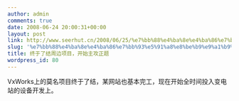 ```yaml
---
author: admin
comments: true
date: 2008-06-24 20:00:31+00:00
layout: post
link: http://www.seerhut.cn/2008/06/25/%e7%bb%88%e4%ba%8e%e4%ba%86%e7%bb%93%e5%91%a8%e8%be%b9%e9%a1%b9%e7%9b%ae%ef%bc%8c%e5%bc%80%e5%a7%8b%e4%b8%bb%e6%94%bb%e6%ad%a3%e9%a2%98/
slug: '%e7%bb%88%e4%ba%8e%e4%ba%86%e7%bb%93%e5%91%a8%e8%be%b9%e9%a1%b9%e7%9b%ae%ef%bc%8c%e5%bc%80%e5%a7%8b%e4%b8%bb%e6%94%bb%e6%ad%a3%e9%a2%98'
title: 终于了结周边项目，开始主攻正题
wordpress_id: 80
---
```


VxWorks上的莫名项目终于了结，某网站也基本完工，现在开始全时间投入变电站的设备开发上。
